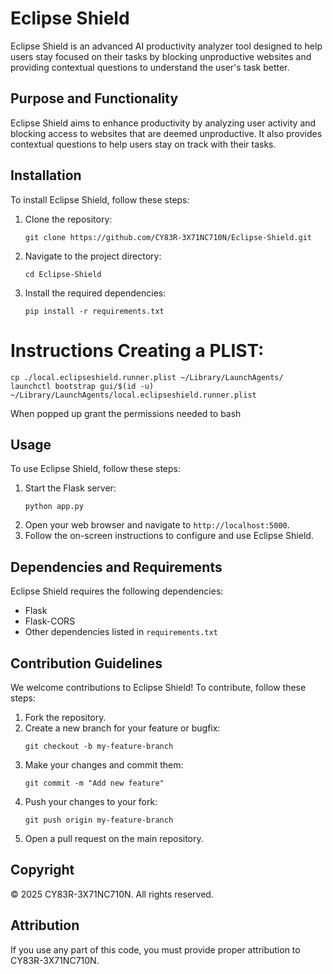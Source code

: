 # Eclipse Shield

Eclipse Shield is an advanced AI productivity analyzer tool designed to help users stay focused on their tasks by blocking unproductive websites and providing contextual questions to understand the user's task better.

## Purpose and Functionality

Eclipse Shield aims to enhance productivity by analyzing user activity and blocking access to websites that are deemed unproductive. It also provides contextual questions to help users stay on track with their tasks.

## Installation

To install Eclipse Shield, follow these steps:

1. Clone the repository:
   ```
   git clone https://github.com/CY83R-3X71NC710N/Eclipse-Shield.git
   ```
2. Navigate to the project directory:
   ```
   cd Eclipse-Shield
   ```
3. Install the required dependencies:
   ```
   pip install -r requirements.txt
   ```

# Instructions Creating a PLIST:
```
cp ./local.eclipseshield.runner.plist ~/Library/LaunchAgents/
launchctl bootstrap gui/$(id -u) ~/Library/LaunchAgents/local.eclipseshield.runner.plist
```
When popped up grant the permissions needed to bash

## Usage

To use Eclipse Shield, follow these steps:

1. Start the Flask server:
   ```
   python app.py
   ```
2. Open your web browser and navigate to `http://localhost:5000`.
3. Follow the on-screen instructions to configure and use Eclipse Shield.

## Dependencies and Requirements

Eclipse Shield requires the following dependencies:

- Flask
- Flask-CORS
- Other dependencies listed in `requirements.txt`

## Contribution Guidelines

We welcome contributions to Eclipse Shield! To contribute, follow these steps:

1. Fork the repository.
2. Create a new branch for your feature or bugfix:
   ```
   git checkout -b my-feature-branch
   ```
3. Make your changes and commit them:
   ```
   git commit -m "Add new feature"
   ```
4. Push your changes to your fork:
   ```
   git push origin my-feature-branch
   ```
5. Open a pull request on the main repository.

## Copyright

© 2025 CY83R-3X71NC710N. All rights reserved.

## Attribution

If you use any part of this code, you must provide proper attribution to CY83R-3X71NC710N.
